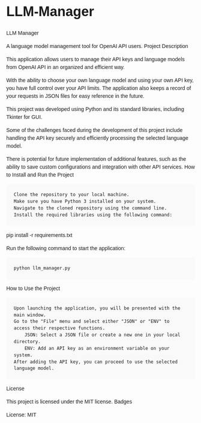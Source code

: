 # LLM-Manager
LLM Manager

A language model management tool for OpenAI API users.
Project Description

This application allows users to manage their API keys and language models from OpenAI API in an organized and efficient way.

With the ability to choose your own language model and using your own API key, you have full control over your API limits. The application also keeps a record of your requests in JSON files for easy reference in the future.

This project was developed using Python and its standard libraries, including Tkinter for GUI.

Some of the challenges faced during the development of this project include handling the API key securely and efficiently processing the selected language model.

There is potential for future implementation of additional features, such as the ability to save custom configurations and integration with other API services.
How to Install and Run the Project

    Clone the repository to your local machine.
    Make sure you have Python 3 installed on your system.
    Navigate to the cloned repository using the command line.
    Install the required libraries using the following command:

pip install -r requirements.txt

Run the following command to start the application:

    python llm_manager.py

How to Use the Project

    Upon launching the application, you will be presented with the main window.
    Go to the "File" menu and select either "JSON" or "ENV" to access their respective functions.
        JSON: Select a JSON file or create a new one in your local directory.
        ENV: Add an API key as an environment variable on your system.
    After adding the API key, you can proceed to use the selected language model.

License

This project is licensed under the MIT license.
Badges

License: MIT

<style>
body {
    font-family: Arial, sans-serif;
    font-size: 14px;
    line-height: 1.5;
}

h1, h2, h3 {
    font-weight: bold;
}

h1 {
    font-size: 36px;
    margin-bottom: 20px;
}

h2 {
    font-size: 24px;
    margin-bottom: 20px;
}

h3 {
    font-size: 18px;
    margin-bottom: 10px;
}

code {
    font-family: monospace;
    background-color: #f9f9f9;
    padding: 2px 5px;
    border-radius: 5px;
}

pre {
    background-color: #f9f9f9;
    padding: 20px;
    border-radius: 5px;
}

ul {
    margin-bottom: 20px;
    list-style-type: square;
}

li {
    margin-bottom: 10px;
}
</style>
